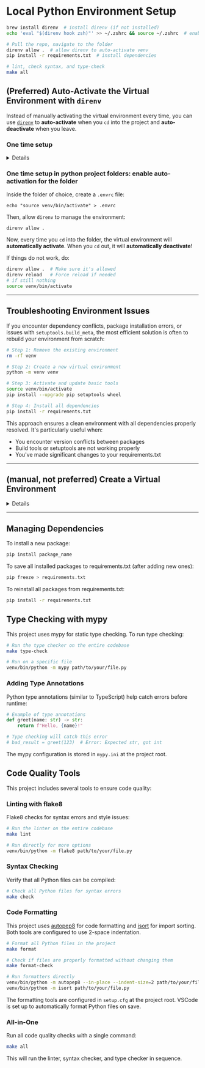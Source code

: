 # Local Python Environment Setup

```bash
brew install direnv  # install direnv (if not installed)
echo 'eval "$(direnv hook zsh)"' >> ~/.zshrc && source ~/.zshrc  # enable direnv in Zsh if not already so

# Pull the repo, navigate to the folder
direnv allow .  # allow direnv to auto-activate venv
pip install -r requirements.txt  # install dependencies

# lint, check syntax, and type-check
make all
```

## (Preferred) Auto-Activate the Virtual Environment with `direnv`

Instead of manually activating the virtual environment every time, you can use [`direnv`](https://direnv.net/) to **auto-activate** when you `cd` into the project and **auto-deactivate** when you leave.

### One time setup

<details><summary>Details </summary>

Install `direnv`

```bash
brew install direnv
```

Enable `direnv` in Zsh

Add the following line to your `~/.zshrc`:

```bash
eval "$(direnv hook zsh)"
```

Then, restart your terminal or run:

```bash
source ~/.zshrc
```

</details>

### One time setup in python project folders: enable auto-activation for the folder

Inside the folder of choice, create a `.envrc` file:

```
echo "source venv/bin/activate" > .envrc
```

Then, allow `direnv` to manage the environment:

```
direnv allow .
```

Now, every time you `cd` into the folder, the virtual environment will **automatically activate**. When you `cd` out, it will **automatically deactivate**!

If things do not work, do:

```bash
direnv allow .  # Make sure it's allowed
direnv reload   # Force reload if needed
# if still nothing
source venv/bin/activate
```

---

## Troubleshooting Environment Issues

If you encounter dependency conflicts, package installation errors, or issues with `setuptools.build_meta`, the most efficient solution is often to rebuild your environment from scratch:

```bash
# Step 1: Remove the existing environment
rm -rf venv

# Step 2: Create a new virtual environment
python -m venv venv

# Step 3: Activate and update basic tools
source venv/bin/activate
pip install --upgrade pip setuptools wheel

# Step 4: Install all dependencies
pip install -r requirements.txt
```

This approach ensures a clean environment with all dependencies properly resolved. It's particularly useful when:
- You encounter version conflicts between packages
- Build tools or setuptools are not working properly
- You've made significant changes to your requirements.txt

---

## (manual, not preferred) Create a Virtual Environment

<details>

```bash
python3 -m venv venv
```

Activate the Virtual Environment

```sh
source venv/bin/activate
```

### Deactivate the Virtual Environment

When done, exit the virtual environment:

```sh
deactivate
```

Now, every time you work in this folder, activate the virtual environment before running Python scripts.

```sh
source venv/bin/activate  # (Mac/Linux)
```

Then, run your Python code as usual!

</details>

---

## Managing Dependencies

To install a new package:

```sh
pip install package_name
```

To save all installed packages to requirements.txt (after adding new ones):

```sh
pip freeze > requirements.txt
```

To reinstall all packages from requirements.txt:

```sh
pip install -r requirements.txt
```
## Type Checking with mypy

This project uses mypy for static type checking. To run type checking:

```sh
# Run the type checker on the entire codebase
make type-check

# Run on a specific file
venv/bin/python -m mypy path/to/your/file.py
```

### Adding Type Annotations

Python type annotations (similar to TypeScript) help catch errors before runtime:

```python
# Example of type annotations
def greet(name: str) -> str:
    return f"Hello, {name}!"

# Type checking will catch this error
# bad_result = greet(123)  # Error: Expected str, got int
```

The mypy configuration is stored in `mypy.ini` at the project root.

## Code Quality Tools

This project includes several tools to ensure code quality:

### Linting with flake8

Flake8 checks for syntax errors and style issues:

```sh
# Run the linter on the entire codebase
make lint

# Run directly for more options
venv/bin/python -m flake8 path/to/your/file.py
```

### Syntax Checking

Verify that all Python files can be compiled:

```sh
# Check all Python files for syntax errors
make check
```

### Code Formatting

This project uses [autopep8](https://github.com/hhatto/autopep8) for code formatting and [isort](https://pycqa.github.io/isort/) for import sorting. Both tools are configured to use 2-space indentation.

```sh
# Format all Python files in the project
make format

# Check if files are properly formatted without changing them
make format-check

# Run formatters directly
venv/bin/python -m autopep8 --in-place --indent-size=2 path/to/your/file.py
venv/bin/python -m isort path/to/your/file.py
```

The formatting tools are configured in `setup.cfg` at the project root. VSCode is set up to automatically format Python files on save.

### All-in-One

Run all code quality checks with a single command:

```sh
make all
```

This will run the linter, syntax checker, and type checker in sequence.
